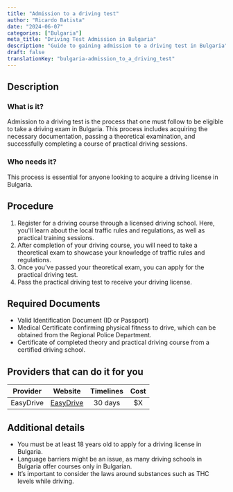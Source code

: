 ```yaml
---
title: "Admission to a driving test"
author: "Ricardo Batista"
date: "2024-06-07"
categories: ["Bulgaria"]
meta_title: "Driving Test Admission in Bulgaria"
description: "Guide to gaining admission to a driving test in Bulgaria"
draft: false
translationKey: "bulgaria-admission_to_a_driving_test"
---
```


## Description
### What is it?
Admission to a driving test is the process that one must follow to be eligible to take a driving exam in Bulgaria. This process includes acquiring the necessary documentation, passing a theoretical examination, and successfully completing a course of practical driving sessions.

### Who needs it?
This process is essential for anyone looking to acquire a driving license in Bulgaria.

## Procedure
1. Register for a driving course through a licensed driving school. Here, you'll learn about the local traffic rules and regulations, as well as practical training sessions.
2. After completion of your driving course, you will need to take a theoretical exam to showcase your knowledge of traffic rules and regulations.
3. Once you've passed your theoretical exam, you can apply for the practical driving test.
4. Pass the practical driving test to receive your driving license.

## Required Documents
- Valid Identification Document (ID or Passport)
- Medical Certificate confirming physical fitness to drive, which can be obtained from the Regional Police Department.
- Certificate of completed theory and practical driving course from a certified driving school.

## Providers that can do it for you

| Provider        |     Website                    |     Timelines    |       Cost  
| --------------- | --------------------------------- |  :-------------: | :-------------: |
| EasyDrive       |  [EasyDrive](https://easydrive.bg/) |      30 days     |        $X       |

## Additional details
- You must be at least 18 years old to apply for a driving license in Bulgaria.
- Language barriers might be an issue, as many driving schools in Bulgaria offer courses only in Bulgarian.
- It’s important to consider the laws around substances such as THC levels while driving.